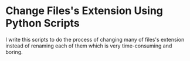 # Change Files's Extension Using Python Scripts
I write this scripts to do the process of changing many of files's extension instead of renaming each of them which is very time-consuming and boring.
